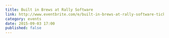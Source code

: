 ```yaml
---
title: Built in Brews at Rally Software
link: http://www.eventbrite.com/e/built-in-brews-at-rally-software-tickets-17545411799
category: events
date: 2015-09-03 17:00
published: false
---
```

